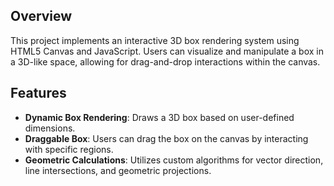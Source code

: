 ## Overview
This project implements an interactive 3D box rendering system using HTML5 Canvas and JavaScript. Users can visualize and manipulate a box in a 3D-like space, allowing for drag-and-drop interactions within the canvas.

## Features
- **Dynamic Box Rendering**: Draws a 3D box based on user-defined dimensions.
- **Draggable Box**: Users can drag the box on the canvas by interacting with specific regions.
- **Geometric Calculations**: Utilizes custom algorithms for vector direction, line intersections, and geometric projections.

